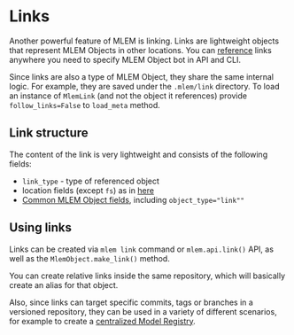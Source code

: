 # Links

Another powerful feature of MLEM is linking. Links are lightweight objects that
represent MLEM Objects in other locations. You can
[reference](/doc/user-guide/project-structure#referencing-mlem-objects) links
anywhere you need to specify MLEM Object bot in API and CLI.

<admon type="tip">

Since links are also a type of MLEM Object, they share the same internal logic.
For example, they are saved under the `.mlem/link` directory. To load an
instance of `MlemLink` (and not the object it references) provide
`follow_links=False` to `load_meta` method.

</admon>

## Link structure

The content of the link is very lightweight and consists of the following
fields:

- `link_type` - type of referenced object
- location fields (except `fs`) as in
  [here](/doc/user-guide/project-structure#referencing-mlem-objects)
- [Common MLEM Object fields](/doc/user-guide/basic-concepts#common-fields),
  including `object_type="link""`

## Using links

Links can be created via `mlem link` command or `mlem.api.link()` API, as well
as the `MlemObject.make_link()` method.

<admon type="tip">

You can create relative links inside the same repository, which will basically
create an alias for that object.

</admon>

Also, since links can target specific commits, tags or branches in a versioned
repository, they can be used in a variety of different scenarios, for example to
create a [centralized Model Registry](/doc/use-cases/mlem-mr).
